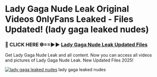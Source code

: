 # Lady Gaga Nude Leak Original Videos 0nlyFans Leaked - Files Updated! (lady gaga leaked nudes)

<h3>🔴 CLICK HERE 🌐==►► <a href="https://tinyurl.com/2p9ay9w9" rel="nofollow">Lady Gaga Nude Leak Updated Files</a></h3>

Get Lady Gaga Nude Leak and all content. Now you can access all videos and pictures of Lady Gaga Nude Leak. New Updated Files 2025!

[![lady gaga leaked nudes](https://i.imgur.com/KQgVmj3.gif)](https://tinyurl.com/2p9ay9w9)
lady gaga leaked nudes